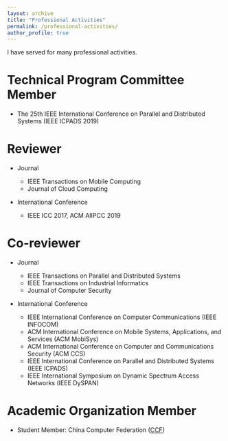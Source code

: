 ```yaml
---
layout: archive
title: "Professional Activities"
permalink: /professional-activities/
author_profile: true
---
```

I have served for many professional activities.

Technical Program Committee Member
======
* The 25th IEEE International Conference on Parallel and Distributed Systems (IEEE ICPADS 2019)

Reviewer
======
* Journal
  * IEEE Transactions on Mobile Computing
  * Journal of Cloud Computing

* International Conference
  * IEEE ICC 2017, ACM AIIPCC 2019

Co-reviewer
======
* Journal
  * IEEE Transactions on Parallel and Distributed Systems
  * IEEE Transactions on Industrial Informatics
  * Journal of Computer Security

* International Conference
  * IEEE International Conference on Computer Communications (IEEE INFOCOM)
  * ACM International Conference on Mobile Systems, Applications, and Services (ACM MobiSys)
  * ACM International Conference on Computer and Communications Security (ACM CCS)
  * IEEE International Conference on Parallel and Distributed Systems (IEEE ICPADS)
  * IEEE International Symposium on Dynamic Spectrum Access Networks (IEEE DySPAN)

Academic Organization Member
======
* Student Member: China Computer Federation ([CCF](https://www.ccf.org.cn/))
  
